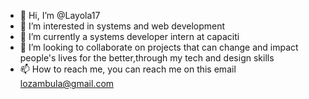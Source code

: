- 👋 Hi, I’m @Layola17
- 👀 I’m interested in systems and web development 
- 🌱 I’m currently a systems developer intern at capaciti 
- 💞️ I’m looking to collaborate on projects that can change and impact people's lives for the better,through my tech and design skills 
- 📫 How to reach me, you can reach me on this email lozambula@gmail.com 

<!---
Layola17/Layola17 is a ✨ special ✨ repository because its `README.md` (this file) appears on your GitHub profile.
You can click the Preview link to take a look at your changes.
--->
